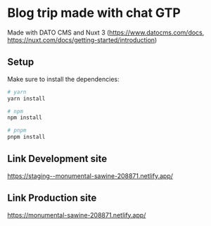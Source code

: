 # Blog trip made with chat GTP

Made with DATO CMS and Nuxt 3 (https://www.datocms.com/docs, https://nuxt.com/docs/getting-started/introduction)

## Setup

Make sure to install the dependencies:

```bash
# yarn
yarn install

# npm
npm install

# pnpm
pnpm install
```

## Link Development site

https://staging--monumental-sawine-208871.netlify.app/


## Link Production site
https://monumental-sawine-208871.netlify.app/